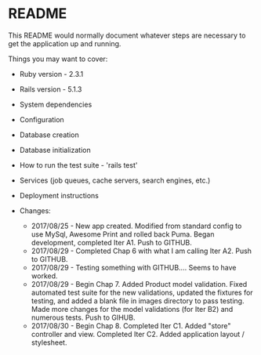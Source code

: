 # README

This README would normally document whatever steps are necessary to get the
application up and running.

Things you may want to cover:

* Ruby version - 2.3.1

* Rails version - 5.1.3

* System dependencies

* Configuration

* Database creation

* Database initialization

* How to run the test suite - 'rails test'

* Services (job queues, cache servers, search engines, etc.)

* Deployment instructions

* Changes:
  * 2017/08/25 - New app created.  Modified from standard config to use MySql, Awesome Print and rolled back Puma.  Began development, completed Iter A1.  Push to GITHUB.
  * 2017/08/29 - Completed Chap 6 with what I am calling Iter A2.  Push to GITHUB.
  * 2017/08/29 - Testing something with GITHUB.... Seems to have worked.
  * 2017/08/29 - Begin Chap 7. Added Product model validation.  Fixed automated test suite for the new validations, updated the fixtures for testing, and added a blank file in images directory to pass testing.  Made more changes for the model validations (for Iter B2) and numerous tests.  Push to GIHUB.
  * 2017/08/30 - Begin Chap 8. Completed Iter C1.  Added "store" controller and view.  Completed Iter C2.  Added application layout / stylesheet.
